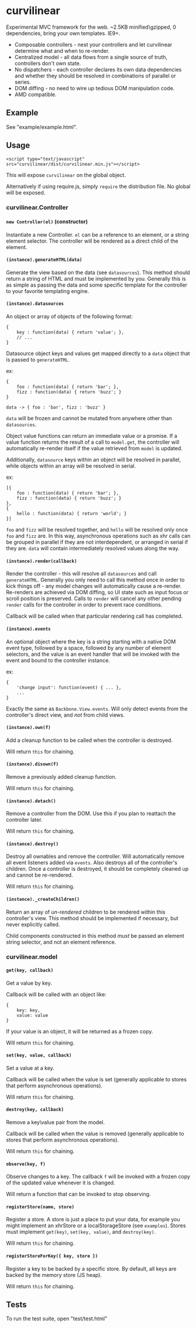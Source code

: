 # curvilinear
Experimental MVC framework for the web.  ~2.5KB minified\gzipped, 0 dependencies, bring your own templates.  IE9+.

* Composable controllers - nest your controllers and let curvilinear determine what and when to re-render.
* Centralized model - all data flows from a single source of truth, controllers don't own state.
* No dispatchers - each controller declares its own data dependencies and whether they should be resolved in combinations of parallel or series.
* DOM diffing - no need to wire up tedious DOM manipulation code.
* AMD compatible.

## Example

See "example/example.html".

## Usage

`<script type="text/javascript" src="curvilinear/dist/curvilinear.min.js"></script>`

This will expose `curvilinear` on the global object.

Alternatively if using require.js, simply `require` the distribution file.  No global will be exposed.

### curvilinear.Controller

#### `new Controller(el)` (constructor)

Instantiate a new Controller.  `el` can be a reference to an element, or a string element selector.  The controller will be rendered as a direct child of the element.

#### `(instance).generateHTML(data)`

Generate the view based on the data (see `datasources`).  This method should return a string of HTML and must be implemented by you.  Generally this is as simple as passing the data and some specific template for the controller to your favorite templating engine.

#### `(instance).datasources`

An object or array of objects of the following format:

```
{
    key : function(data) { return 'value'; },
    // ...
}
```

Datasource object keys and values get mapped directly to a `data` object that is passed to `generateHTML`.

ex:
```
{
    foo : function(data) { return 'bar'; },
    fizz : function(data) { return 'buzz'; }
}

data -> { foo : 'bar', fizz : 'buzz' }
```

`data` will be frozen and cannot be mutated from anywhere other than `datasources`.

Object value functions can return an immediate value or a promise.  If a value function returns the result of a call to `model.get`, the controller will automatically re-render itself if the value retrieved from `model` is updated.

Additionally, `datasource` keys within an object will be resolved in parallel, while objects within an array will be resolved in serial.

ex:
```
[{
    foo : function(data) { return 'bar'; },
    fizz : function(data) { return 'buzz'; }
},
{
    hello : function(data) { return 'world'; }
}]
```

`foo` and `fizz` will be resolved together, and `hello` will be resolved only once `foo` and `fizz` are.  In this way, asynchronous operations such as xhr calls can be grouped in parallel if they are not interdependent, or arranged in serial if they are.  `data` will contain intermediately resolved values along the way.

#### `(instance).render(callback)`

Render the controller - this will resolve all `datasources` and call `generateHTML`.  Generally you only need to call this method once in order to kick things off - any model changes will automatically cause a re-render.  Re-renders are achieved via DOM diffing, so UI state such as input focus or scroll position is preserved.  Calls to `render` will cancel any other pending `render` calls for the controller in order to prevent race conditions.

Callback will be called when that particular rendering call has completed.

#### `(instance).events`

An optional object where the key is a string starting with a native DOM event type, followed by a space, followed by any number of element selectors, and the value is an event handler that will be invoked with the event and bound to the controller instance.

ex:
```
{
    'change input': function(event) { ... },
    ...
}
```

Exactly the same as `Backbone.View.events`.  Will only detect events from the controller's direct view, and *not* from child views.

#### `(instance).own(f)`

Add a cleanup function to be called when the controller is destroyed.

Will return `this` for chaining.

#### `(instance).disown(f)`

Remove a previously added cleanup function.

Will return `this` for chaining.

#### `(instance).detach()`

Remove a controller from the DOM.  Use this if you plan to reattach the controller later.

Will return `this` for chaining.

#### `(instance).destroy()`

Destroy all ownables and remove the controller.  Will automatically remove all event listeners added via `events`.  Also destroys all of the controller's children.  Once a controller is destroyed, it should be completely cleaned up and cannot be re-rendered.

Will return `this` for chaining.

#### `(instance)._createChildren()`

Return an array of *un-rendered* children to be rendered within this controller's view.  This method should be implemented if necessary, but never explicitly called.

Child components constructed in this method *must* be passed an element string selector, and not an element reference.

### curvilinear.model

#### `get(key, callback)`

Get a value by key.

Callback will be called with an object like:

```
{
    key: key,
    value: value
}
```

If your value is an object, it will be returned as a frozen copy.

Will return `this` for chaining.

#### `set(key, value, callback)`

Set a value at a key.

Callback will be called when the value is set (generally applicable to stores that perform asynchronous operations).

Will return `this` for chaining.

#### `destroy(key, callback)`

Remove a key\value pair from the model.

Callback will be called when the value is removed (generally applicable to stores that perform asynchronous operations).

Will return `this` for chaining.

#### `observe(key, f)`

Observe changes to a key.  The callback `f` will be invoked with a frozen copy of the updated value whenever it is changed.

Will return a function that can be invoked to stop observing.

#### `registerStore(name, store)`

Register a store.  A store is just a place to put your data, for example you might implement an xhrStore or a localStorageStore (see `examples`).  Stores must implement `get(key)`, `set(key, value)`, and `destroy(key)`.

Will return `this` for chaining.

#### `registerStoreForKey({ key, store })`

Register a key to be backed by a specific store.  By default, all keys are backed by the memory store (JS heap).

Will return `this` for chaining.

## Tests

To run the test suite, open "test/test.html"
